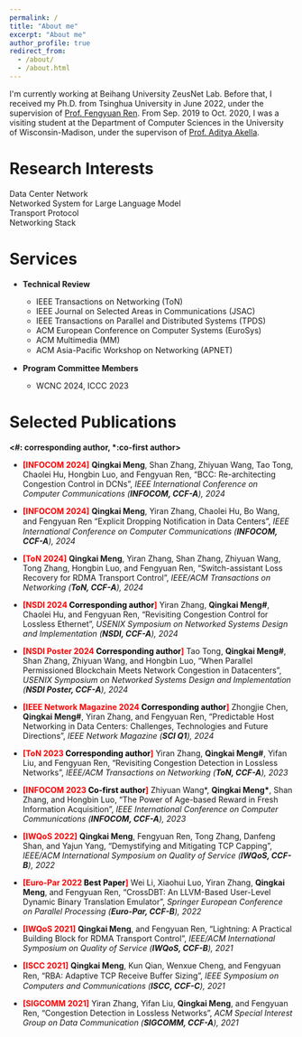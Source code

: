 ```yaml
---
permalink: /
title: "About me"
excerpt: "About me"
author_profile: true
redirect_from: 
  - /about/
  - /about.html
---
```


I'm currently working at Beihang University ZeusNet Lab. Before that, I received my Ph.D. from Tsinghua University in June 2022, under the supervision of [Prof. Fengyuan Ren](https://www.cs.tsinghua.edu.cn/info/1126/3585.htm). From Sep. 2019 to Oct. 2020, I was a visiting student at the Department of Computer Sciences in the University of Wisconsin-Madison, under the supervison of [Prof. Aditya Akella](https://www.cs.utexas.edu/~akella/).

Research Interests
======
Data Center Network<br>
Networked System for Large Language Model<br>
Transport Protocol<br>
Networking Stack

Services 
======

* **Technical Review**
  * IEEE Transactions on Networking (ToN)
  * IEEE Journal on Selected Areas in Communications (JSAC)
  * IEEE Transactions on Parallel and Distributed Systems (TPDS)
  * ACM European Conference on Computer Systems (EuroSys)
  * ACM Multimedia (MM)
  * ACM Asia-Paciﬁc Workshop on Networking (APNET)

* **Program Committee Members**
  * WCNC 2024, ICCC 2023


Selected Publications 
======
**<\#: corresponding author, \*:co-first author>**

* <span style="color:red"> **[INFOCOM 2024]** </span> **Qingkai Meng**, Shan Zhang, Zhiyuan Wang, Tao Tong, Chaolei Hu, Hongbin Luo, and Fengyuan Ren, “BCC: Re-architecting Congestion Control in DCNs”, _IEEE International Conference on Computer Communications  (**INFOCOM, CCF-A**), 2024_

* <span style="color:red"> **[INFOCOM 2024]** </span> **Qingkai Meng**, Yiran Zhang, Chaolei Hu, Bo Wang, and Fengyuan Ren “Explicit Dropping Notiﬁcation in Data Centers”, _IEEE International Conference on Computer Communications (**INFOCOM, CCF-A**), 2024_

* <span style="color:red"> **[ToN 2024]** </span> **Qingkai Meng**, Yiran Zhang, Shan Zhang, Zhiyuan Wang, Tong Zhang, Hongbin Luo, and Fengyuan Ren, “Switch-assistant Loss Recovery for RDMA Transport Control”, _IEEE/ACM Transactions on Networking (**ToN, CCF-A**), 2024_

* <span style="color:red"> **[NSDI 2024 <span style="color:black">Corresponding author</span>]** </span> Yiran Zhang,  **Qingkai Meng#**, Chaolei Hu, and Fengyuan Ren, “Revisiting Congestion Control for Lossless Ethernet”, _USENIX Symposium on Networked Systems Design and Implementation (**NSDI, CCF-A**), 2024_

* <span style="color:red"> **[NSDI Poster 2024 <span style="color:black">Corresponding author</span>]** </span> Tao Tong,  **Qingkai Meng#**, Shan Zhang, Zhiyuan Wang, and Hongbin Luo, “When Parallel Permissioned Blockchain Meets Network Congestion in Datacenters”, _USENIX Symposium on Networked Systems Design and Implementation (**NSDI Poster, CCF-A**), 2024_

* <span style="color:red"> **[IEEE Network Magazine 2024 <span style="color:black">Corresponding author</span>]** </span> Zhongjie Chen,  **Qingkai Meng#**, Yiran Zhang, and Fengyuan Ren, “Predictable Host Networking in Data Centers: Challenges, Technologies and Future Directions”, _IEEE Network Magazine (**SCI Q1**), 2024_ 

* <span style="color:red"> **[ToN 2023 <span style="color:black">Corresponding author</span>]** </span> Yiran Zhang, **Qingkai Meng#**, Yifan Liu, and Fengyuan Ren, “Revisiting Congestion Detection in Lossless Networks”, _IEEE/ACM Transactions on Networking (**ToN, CCF-A**), 2023_

* <span style="color:red"> **[INFOCOM 2023 <span style="color:black">Co-first author</span>]** </span> Zhiyuan Wang\*, **Qingkai Meng\***, Shan Zhang, and Hongbin Luo, “The Power of Age-based Reward in Fresh Information Acquisition”, _IEEE International Conference on Computer Communications (**INFOCOM, CCF-A**), 2023_

* <span style="color:red"> **[IWQoS 2022]** </span> **Qingkai Meng**, Fengyuan Ren, Tong Zhang, Danfeng Shan, and Yajun Yang, “Demystifying and Mitigating TCP Capping”, _IEEE/ACM International Symposium on Quality of Service (**IWQoS, CCF-B**), 2022_

* <span style="color:red"> **[Euro-Par 2022 <span style="color:black">Best Paper</span>]** </span> Wei Li, Xiaohui Luo, Yiran Zhang, **Qingkai Meng**, and Fengyuan Ren, “CrossDBT: An LLVM-Based User-Level Dynamic Binary Translation Emulator”, _Springer European Conference on Parallel Processing (**Euro-Par, CCF-B**), 2022_
  
* <span style="color:red"> **[IWQoS 2021]** </span> **Qingkai Meng**, and Fengyuan Ren, “Lightning: A Practical Building Block for RDMA Transport Control”, _IEEE/ACM International Symposium on Quality of Service (**IWQoS, CCF-B**), 2021_

* <span style="color:red"> **[ISCC 2021]** </span> **Qingkai Meng**, Kun Qian, Wenxue Cheng, and Fengyuan Ren, “RBA: Adaptive TCP Receive Buﬀer Sizing”, _IEEE Symposium on Computers and Communications (**ISCC, CCF-C**), 2021_

* <span style="color:red"> **[SIGCOMM 2021]** </span> Yiran Zhang, Yifan Liu, **Qingkai Meng**, and Fengyuan Ren, “Congestion Detection in Lossless Networks”, _ACM Special Interest Group on Data Communication (**SIGCOMM, CCF-A**), 2021_


<html lang="en">
<head>
    <meta charset="UTF-8">
    <meta name="viewport" content="width=device-width, initial-scale=1.0">
    <title>Your Webpage</title>
    <style>
        #custom-map-container {
            width: 100px; 
            height: 100px;
            margin: 0 auto; /* 将元素水平居中 */
            display: flex;
            justify-content: center;
            align-items: center;
        }
    </style>
</head>
<body>

<div id="custom-map-container">
    <script type="text/javascript" id="clstr_globe" src="//clustrmaps.com/globe.js?d=6XowEGrYZad28ZVVTI8hSkI0E2U0fQs2dAz7OfBy16s"></script>
</div>

</body>
</html>
